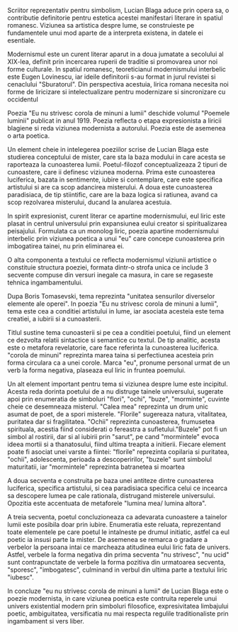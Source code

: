 Scriitor reprezentativ pentru simbolism, Lucian Blaga aduce prin opera sa, o contributie definitorie pentru estetica acestei manifestari literare in spatiul romanesc. Viziunea sa artistica despre lume, se construieste pe fundamentele unui mod aparte de a interpreta existena, in datele ei esentiale.

Modernismul este un curent literar aparut in a doua jumatate a secolului al XIX-lea, definit prin incercarea ruperii de traditie si promovarea unor noi forme culturale. In spatiul romanesc, teoreticianul modernismului interbelic este Eugen Lovinescu, iar ideile definitorii s-au format in jurul revistei si cenaclului "Sburatorul". Din perspectiva acestuia, lirica romana necesita noi forme de liricizare si intelectualizare pentru modernizare si sincronizare cu occidentul

Poezia "Eu nu strivesc corola de minuni a lumii" deschide volumul "Poemele luminii" publicat in anul 1919. Poezia reflecta o etapa expresionista a liricii blagiene si reda viziunea modernista a autorului. Poezia este de asemenea o arta poetica.

Un element cheie in intelegerea poeziilor scrise de Lucian Blaga este studierea conceptului de mister, care sta la baza modului in care acesta se raporteaza la cunoasterea lumii. Poetul-filozof conceptualizeaza 2 tipuri de cunoastere, care ii definesc viziunea moderna. Prima este cunoasterea luciferica, bazata in sentimente, iubire si contemplare, care este specifica artistului si are ca scop adancirea misterului. A doua este cunoasterea paradisiaca, de tip stiintific, care are la baza logica si ratiunea, avand ca scop rezolvarea misterului, ducand la anularea acestuia.

In spirit expresionist, curent literar ce apartine modernismului, eul liric este plasat in centrul universului prin expansiunea eului creator si spiritualizarea peisajului. Formulata ca un monolog liric, poezia apartine modernismului interbelic prin viziunea poetica a unui "eu" care concepe cunoasterea prin imbogatirea tainei, nu prin eliminarea ei.

O alta componenta a textului ce reflecta modernismul viziunii artistice o constituie structura poeziei, formata dintr-o strofa unica ce include 3 secvente compuse din versuri inegale ca masura, in care se regaseste tehnica ingambamentului.


 Dupa Boris Tomasevski, tema reprezinta "unitatea sensurilor diverselor elemente ale operei". In poezia "Eu nu strivesc corola de minuni a lumii", tema este cea a conditiei artistului in lume, iar asociata acesteia este tema creatiei, a iubirii si a cunoasterii.
 
 Titlul sustine tema cunoasterii si pe cea a conditiei poetului, fiind un element ce dezvolta relatii sintactice si semantice cu textul. De tip analitic, acesta este o metafora revelatorie, care face referinta la cunoasterea luciferica. "corola de minuni" reprezinta marea taina si perfectiunea acesteia prin forma circulara ca a unei corole. Marca "eu", pronume personal urmat de un verb la forma negativa, plaseaza eul liric in fruntea poemului.
 
 Un alt element important pentru tema si viziunea despre lume este incipitul. Acesta reda dorinta poetului de a nu distruge tainele universului, sugerate apoi prin enumeratia de simboluri "flori", "ochi", "buze", "morminte", cuvinte cheie ce desemneaza misterul. "Calea mea" reprezinta un drum unic asumat de poet, de a spori misterele. "Florile" sugereaza natura, vitalitatea, puritatea dar si fragilitatea. "Ochii" reprezinta cunoasterea, frumusetea spirituala, acestia fiind considerati o fereastra a sufletului."Buzele" pot fi un simbol al rostirii, dar si al iubirii prin "sarut", pe cand "mormintele" evoca ideea mortii si a thanatosului, fiind ultima treapta a initierii. Fiecare element poate fi asociat unei varste a fiintei: "florile" reprezinta copilaria si puritatea, "ochii", adolescenta, perioada a descoperirilor, "buzele" sunt simbolul maturitatii, iar "mormintele" reprezinta batranetea si moartea
 
 A doua secventa e construita pe baza unei antiteze dintre cunoasterea luciferica, specifica artistului, si cea paradisiaca specifica celui ce incearca sa descopere lumea pe cale rationala, distrugand misterele universului. Opozitia este accentuata de metaforele "lumina mea/ lumina altora".
 
 A treia secventa, poetul concluzioneaza ca adevarata cunoastere a tainelor lumii este posibila doar prin iubire. Enumeratia este reluata, reprezentand toate elementele pe care poetul le intalneste pe drumul initiatic, astfel ca eul poetic ia insusi parte la mister. De asemenea se remarca o gradare a verbelor la persoana intai ce marcheaza atitudinea eului liric fata de univers. Astfel, verbele la forma negativa din prima secventa "nu strivesc", "nu ucid" sunt contrapunctate de verbele la forma pozitiva din urmatoarea secventa, "sporesc", "imbogatesc", culminand in verbul din ultima parte a textului liric "iubesc".
 
 In concluze "eu nu strivesc corola de minuni a lumii" de Lucian Blaga este o poezie modernista, in care viziunea poetica este contruita reperele unui univers existential modern prin simboluri filosofice, expresivitatea limbajului poetic, ambiguitatea, versificatia nu mai respecta regulile traditionaliste prin ingambament si vers liber.
 
 